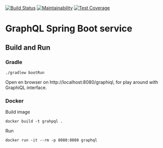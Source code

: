 [![Build Status](https://travis-ci.com/npalm/notes-service-java.svg?branch=master)](https://travis-ci.com/npalm/notes-service-java)
[![Maintainability](https://api.codeclimate.com/v1/badges/42bf989099f64066b5d7/maintainability)](https://codeclimate.com/github/npalm/notes-service-java/maintainability)
[![Test Coverage](https://api.codeclimate.com/v1/badges/42bf989099f64066b5d7/test_coverage)](https://codeclimate.com/github/npalm/notes-service-java/test_coverage)

# GraphQL Spring Boot service


## Build and Run

### Gradle
```
./gradlew bootRun
```
Open en browser on http://localhost:8080/graphiql, for play around with GraphiQL interface.

### Docker
Build image
```
docker build -t grahpql .
```
Run
```
docker run -it --rm -p 8080:8080 graphql 
```
